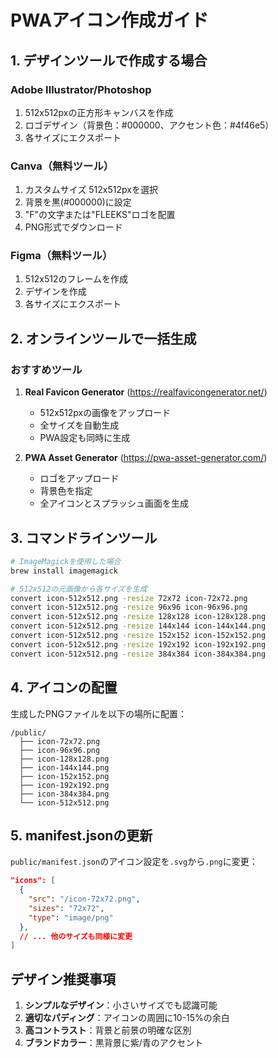 # PWAアイコン作成ガイド

## 1. デザインツールで作成する場合

### Adobe Illustrator/Photoshop
1. 512x512pxの正方形キャンバスを作成
2. ロゴデザイン（背景色：#000000、アクセント色：#4f46e5）
3. 各サイズにエクスポート

### Canva（無料ツール）
1. カスタムサイズ 512x512pxを選択
2. 背景を黒(#000000)に設定
3. "F"の文字または"FLEEKS"ロゴを配置
4. PNG形式でダウンロード

### Figma（無料ツール）
1. 512x512のフレームを作成
2. デザインを作成
3. 各サイズにエクスポート

## 2. オンラインツールで一括生成

### おすすめツール
1. **Real Favicon Generator** (https://realfavicongenerator.net/)
   - 512x512pxの画像をアップロード
   - 全サイズを自動生成
   - PWA設定も同時に生成

2. **PWA Asset Generator** (https://pwa-asset-generator.com/)
   - ロゴをアップロード
   - 背景色を指定
   - 全アイコンとスプラッシュ画面を生成

## 3. コマンドラインツール

```bash
# ImageMagickを使用した場合
brew install imagemagick

# 512x512の元画像から各サイズを生成
convert icon-512x512.png -resize 72x72 icon-72x72.png
convert icon-512x512.png -resize 96x96 icon-96x96.png
convert icon-512x512.png -resize 128x128 icon-128x128.png
convert icon-512x512.png -resize 144x144 icon-144x144.png
convert icon-512x512.png -resize 152x152 icon-152x152.png
convert icon-512x512.png -resize 192x192 icon-192x192.png
convert icon-512x512.png -resize 384x384 icon-384x384.png
```

## 4. アイコンの配置

生成したPNGファイルを以下の場所に配置：
```
/public/
  ├── icon-72x72.png
  ├── icon-96x96.png
  ├── icon-128x128.png
  ├── icon-144x144.png
  ├── icon-152x152.png
  ├── icon-192x192.png
  ├── icon-384x384.png
  └── icon-512x512.png
```

## 5. manifest.jsonの更新

`public/manifest.json`のアイコン設定を`.svg`から`.png`に変更：
```json
"icons": [
  {
    "src": "/icon-72x72.png",
    "sizes": "72x72",
    "type": "image/png"
  },
  // ... 他のサイズも同様に変更
]
```

## デザイン推奨事項

1. **シンプルなデザイン**：小さいサイズでも認識可能
2. **適切なパディング**：アイコンの周囲に10-15%の余白
3. **高コントラスト**：背景と前景の明確な区別
4. **ブランドカラー**：黒背景に紫/青のアクセント